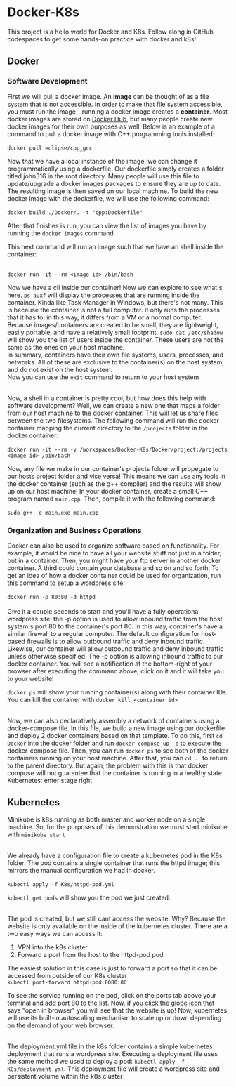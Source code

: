 # Docker-K8s

This project is a hello world for Docker and K8s. Follow along in GitHub codespaces to get some hands-on practice with docker and k8s!

## Docker
### Software Development
First we will pull a docker image. An **image** can be thought of as a file system that is not accessible. In order to make that file system accessible, you must run the image - running a docker image creates a **container**.   Most docker images are stored on [Docker Hub](https://hub.docker.com/search?q=), but many people create new docker images for their own purposes as well. Below is an example of a command to pull a docker image with C++ programming tools installed: </br> </br>
`docker pull eclipse/cpp_gcc` </br>

Now that we have a local instance of the image, we can change it programmatically using a dockerfile. Our dockerfile simply creates a folder titled john316 in the root directory. Many people will use this file to update/upgrade a docker images packages to ensure they are up to date. The resulting image is then saved on our local machine. To build the new docker image with the dockerfile, we will use the following command: </br> </br>
`docker build ./Docker/. -t "cpp:Dockerfile"` </br>

After that finishes is run, you can view the list of images you have by running the `docker images` command </br>

This next command will run an image such that we have an shell inside the container: </br> </br>

`docker run -it --rm <image id> /bin/bash` </br>

Now we have a cli inside our container! Now we can explore to see what's here. `ps auxf` will display the processes that are running inside the container. Kinda like Task Manager in Windows, but there's not many. This is because the container is not a full computer. It only runs the processes that it has to; in this way, it differs from a VM or a normal computer. Because images/containers are created to be small, they are lightweight, easily portable, and have a relatively small footprint. `sudo cat /etc/shadow` will show you the list of users inside the container. These users are not the same as the ones on your host machine.  </br>
In summary, containers have their own file systems, users, processes, and networks. All of these are exclusive to the container(s) on the host system, and do not exist on the host system. </br>
Now you can use the `exit` command to return to your host system </br> </br>

Now, a shell in a container is pretty cool, but how does this help with software development? Well, we can create a new one that maps a folder from our host machine to the docker container. This will let us share files between the two filesystems. The following command will run the docker container mapping the current directory to the `/projects` folder in the docker container: </br> </br>
`docker run -it --rm -v /workspaces/Docker-K8s/Docker/project:/projects <image id> /bin/bash` </br>

Now, any file we make in our container's projects folder will propegate to our hosts project folder and vise versa! This means we can use any tools in the docker container (such as the g++ compiler) and the results will show up on our host machine! In your docker container, create a small C++ program named `main.cpp`. Then, compile it with the following command: </br> </br>
`sudo g++ -o main.exe main.cpp`
</br>

### Organization and Business Operations
Docker can also be used to organize software based on functionality. For example, it would be nice to have all your website stuff not just in a folder, but in a container. Then, you might have your ftp server in another docker container. A third could contain your database and so on and so forth. To get an idea of how a docker container could be used for organization, run this command to setup a wordpress site: </br> </br>
`docker run -p 80:80 -d httpd` </br> </br>
Give it a couple seconds to start and you'll have a fully operational wordpress site! the -p option is used to allow inbound traffic from the host system's port 80 to the container's port 80. In this way, container's have a similar firewall to a regular computer. The default configuration for host-based firewalls is to allow outbound traffic and deny inbound traffic. Likewise, our container will allow outbound traffic and deny inbound traffic unless otherwise specified. The -p option is allowing inbound traffic to our docker container. You will see a notification at the bottom-right of your browser after executing the command above; click on it and it will take you to your website! </br>

`docker ps` will show your running container(s) along with their container IDs. You can kill the container with `docker kill <container id>` </br> </br>

Now, we can also declaratively assembly a network of containers using a docker-compose file. In this file, we build a new image using our dockerfile and deploy 2 docker containers based on that template. To do this, first `cd Docker` into the docker folder and run `docker compose up -d` to execute the docker-compose file. Then, you can run `docker ps` to see both of the docker containers running on your host machine. After that, you can `cd ..` to return to the parent directory. But again, the problem with this is that docker compose will not guarentee that the container is running in a healthy state. </br> Kubernetes: enter stage right

## Kubernetes
Minikube is k8s running as both master and worker node on a single machine. So, for the purposes of this demonstration we must start minikube with `minikube start` </br> </br>

We already have a configuration file to create a kubernetes pod in the K8s folder. The pod contains a single container that runs the httpd image; this mirrors the manual configuration we had in docker. </br> </br>
`kubectl apply -f K8s/httpd-pod.yml` </br>

`kubectl get pods` will show you the pod we just created. </br></br>

The pod is created, but we still cant access the website. Why? Because the website is only available on the inside of the kubernetes cluster. There are a two easy ways we can access it: </br>
1. VPN into the k8s cluster </br>
2. Forward a port from the host to the httpd-pod pod  </br>

The easiest solution in this case is just to forward a port so that it can be accessed from outside of our K8s cluster </br>
`kubectl port-forward httpd-pod 8080:80` </br>

To see the service running on the pod, click on the ports tab above your terminal and add port 80 to the list. Now, if you click the globe icon that says "open in browser" you will see that the website is up! Now, kubernetes will use its built-in autoscaling mechanism to scale up or down depending on the demand of your web browser. </br> </br>

The deployment.yml file in the k8s folder contains a simple kubernetes deployment that runs a wordpress site. Executing a deployment file uses the same method we used to deploy a pod: `kubectl apply -f K8s/deployment.yml`. This deployment file will create a wordpress site and persistent volume within the k8s cluster
